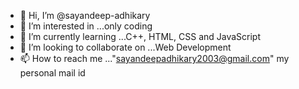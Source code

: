 - 👋 Hi, I’m @sayandeep-adhikary
- 👀 I’m interested in ...only coding
- 🌱 I’m currently learning ...C++, HTML, CSS and JavaScript
- 💞️ I’m looking to collaborate on ...Web Development
- 📫 How to reach me ..."sayandeepadhikary2003@gmail.com" my personal mail id

<!---
sayandeep-adhikary/sayandeep-adhikary is a ✨ special ✨ repository because its `README.md` (this file) appears on your GitHub profile.
You can click the Preview link to take a look at your changes.
--->
